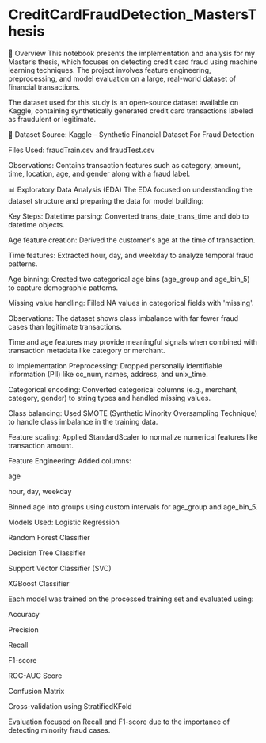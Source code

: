 # CreditCardFraudDetection_MastersThesis

📘 Overview
This notebook presents the implementation and analysis for my Master’s thesis, which focuses on detecting credit card fraud using machine learning techniques. The project involves feature engineering, preprocessing, and model evaluation on a large, real-world dataset of financial transactions.

The dataset used for this study is an open-source dataset available on Kaggle, containing synthetically generated credit card transactions labeled as fraudulent or legitimate.

📂 Dataset
Source: Kaggle – Synthetic Financial Dataset For Fraud Detection

Files Used: fraudTrain.csv and fraudTest.csv

Observations: Contains transaction features such as category, amount, time, location, age, and gender along with a fraud label.

📊 Exploratory Data Analysis (EDA)
The EDA focused on understanding the dataset structure and preparing the data for model building:

Key Steps:
Datetime parsing: Converted trans_date_trans_time and dob to datetime objects.

Age feature creation: Derived the customer's age at the time of transaction.

Time features: Extracted hour, day, and weekday to analyze temporal fraud patterns.

Age binning: Created two categorical age bins (age_group and age_bin_5) to capture demographic patterns.

Missing value handling: Filled NA values in categorical fields with 'missing'.

Observations:
The dataset shows class imbalance with far fewer fraud cases than legitimate transactions.

Time and age features may provide meaningful signals when combined with transaction metadata like category or merchant.

⚙️ Implementation
Preprocessing:
Dropped personally identifiable information (PII) like cc_num, names, address, and unix_time.

Categorical encoding: Converted categorical columns (e.g., merchant, category, gender) to string types and handled missing values.

Class balancing: Used SMOTE (Synthetic Minority Oversampling Technique) to handle class imbalance in the training data.

Feature scaling: Applied StandardScaler to normalize numerical features like transaction amount.

Feature Engineering:
Added columns:

age

hour, day, weekday

Binned age into groups using custom intervals for age_group and age_bin_5.

Models Used:
Logistic Regression

Random Forest Classifier

Decision Tree Classifier

Support Vector Classifier (SVC)

XGBoost Classifier

Each model was trained on the processed training set and evaluated using:

Accuracy

Precision

Recall

F1-score

ROC-AUC Score

Confusion Matrix

Cross-validation using StratifiedKFold

Evaluation focused on Recall and F1-score due to the importance of detecting minority fraud cases.
